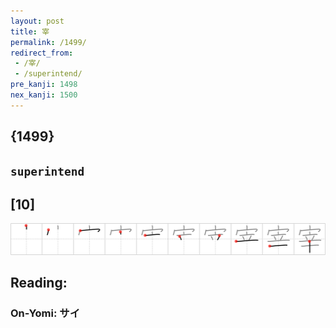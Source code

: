 ```yaml
---
layout: post
title: 宰
permalink: /1499/
redirect_from:
 - /宰/
 - /superintend/
pre_kanji: 1498
nex_kanji: 1500
---
```


## {1499}

## `superintend`

## [10]

<div class="stroke"><img src="../images/E5AEB0.png" /></div>

## Reading:

### On-Yomi: サイ
